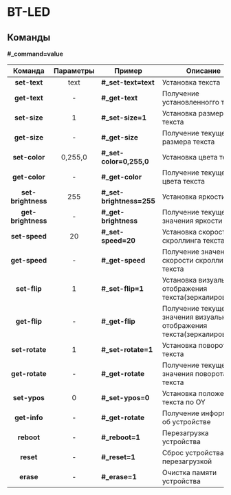 # BT-LED

## Команды
**#_command=value**

Команда | Параметры | Пример | Описание  
:-------------: | :-------------: | ------------- | -------------  
**set-text** | text | **#\_set-text=text** | Установка текста  
**get-text** | - | **#\_get-text** | Получение установленногго текста  
**set-size** | 1 | **#\_set-size=1** | Установка размера текста  
**get-size** | - | **#\_get-size** | Получение текущего размера текста  
**set-color** | 0,255,0 | **#\_set-color=0,255,0** | Установка цвета текста  
**get-color** | - | **#\_get-color** | Получение текущего цвета текста  
**set-brightness** | 255 | **#\_set-brightness=255** | Установка яркости  
**get-brightness** | - | **#\_get-brightness** | Получение текущего значения яркости  
**set-speed** | 20 | **#\_set-speed=20** | Установка скорости скроллинга текста  
**get-speed** | - | **#\_get-speed** | Получение значения скорости скроллинга текста  
**set-flip** | 1 | **#\_set-flip=1** | Установка визуального отображения текста(зеркалирование)  
**get-flip** | - | **#\_get-flip** | Получение текущего значения визуального отображения текста(зеркалирование)  
**set-rotate** | 1 | **#\_set-rotate=1** |  Установка поворота текста 
**get-rotate** | - | **#\_get-rotate** | Получение текущего значения поворота текста  
**set-ypos** | 0 | **#\_set-ypos=0** | Установка положения текста по OY 
**get-info** | - | **#\_get-rotate** | Получение информации об устройстве  
**reboot** | - | **#\_reboot=1** | Перезагрузка устройства  
**reset** | - | **#\_reset=1** | Сброс устройства с перезагрузкой  
**erase** | - | **#\_erase=1** | Очистка памяти устройства  

